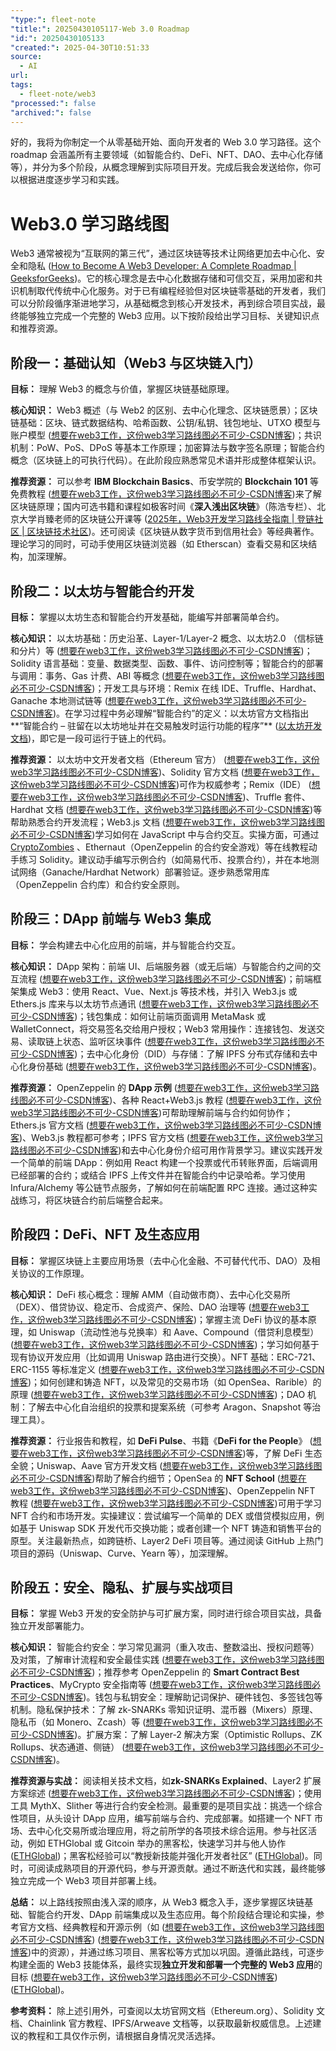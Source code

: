 ```yaml
---
"type:": fleet-note
"title:": 20250430105117-Web 3.0 Roadmap
"id:": 20250430105133
"created:": 2025-04-30T10:51:33
source:
  - AI
url: 
tags:
  - fleet-note/web3
"processed:": false
"archived:": false
---
```

好的，我将为你制定一个从零基础开始、面向开发者的 Web 3.0 学习路径。这个 roadmap 会涵盖所有主要领域（如智能合约、DeFi、NFT、DAO、去中心化存储等），并分为多个阶段，从概念理解到实际项目开发。完成后我会发送给你，你可以根据进度逐步学习和实践。

# Web3.0 学习路线图

Web3 通常被视为“互联网的第三代”，通过区块链等技术让网络更加去中心化、安全和隐私 ([How to Become A Web3 Developer: A Complete Roadmap | GeeksforGeeks](https://www.geeksforgeeks.org/web3-developer-roadmap/#:~:text=Web3%20refers%20to%20the%20third,which%20is%20anticipated%20to%20be))。它的核心理念是去中心化数据存储和可信交互，采用加密和共识机制取代传统中心化服务。对于已有编程经验但对区块链零基础的开发者，我们可以分阶段循序渐进地学习，从基础概念到核心开发技术，再到综合项目实战，最终能够独立完成一个完整的 Web3 应用。以下按阶段给出学习目标、关键知识点和推荐资源。

## 阶段一：基础认知（Web3 与区块链入门）

**目标：** 理解 Web3 的概念与价值，掌握区块链基础原理。

**核心知识：** Web3 概述（与 Web2 的区别、去中心化理念、区块链愿景）；区块链基础：区块、链式数据结构、哈希函数、公钥/私钥、钱包地址、UTXO 模型与账户模型 ([想要在web3工作，这份web3学习路线图必不可少-CSDN博客](https://blog.csdn.net/qq_34310276/article/details/138272404#:~:text=,%E6%99%BA%E8%83%BD%E5%90%88%E7%BA%A6%EF%BC%9A%E5%AE%9A%E4%B9%89%E3%80%81%E5%B7%A5%E4%BD%9C%E5%8E%9F%E7%90%86%E3%80%81%E5%BA%94%E7%94%A8%E5%9C%BA%E6%99%AF%E3%80%82))；共识机制：PoW、PoS、DPoS 等基本工作原理；加密算法与数字签名原理；智能合约概念（区块链上的可执行代码）。在此阶段应熟悉常见术语并形成整体框架认识。

**推荐资源：** 可以参考 **IBM Blockchain Basics**、币安学院的 **Blockchain 101** 等免费教程 ([想要在web3工作，这份web3学习路线图必不可少-CSDN博客](https://blog.csdn.net/qq_34310276/article/details/138272404#:~:text=,Blockchain%20101%20by%20Binance%20Academy))来了解区块链原理；国内可选书籍和课程如极客时间《**深入浅出区块链**》（陈浩专栏）、北京大学肖臻老师的区块链公开课等 ([2025年，Web3开发学习路线全指南 | 登链社区 | 区块链技术社区](https://learnblockchain.cn/article/10152#:~:text=%2A%2A%2A%E3%80%8A%E9%99%88%E6%B5%A9%EF%BC%9A%E6%B7%B1%E5%85%A5%E6%B5%85%E5%87%BA%E5%8C%BA%E5%9D%97%E9%93%BE,%E4%B8%AD%E4%BF%A1%E5%87%BA%E7%89%88%E7%A4%BE%E5%9B%BE%E4%B9%A6%E3%80%8B%C2%A0%20%EF%BC%88%E4%B9%A6%E7%B1%8D%EF%BC%89%2A%2A%2A%20%E6%9C%AC%E4%B9%A6%E4%BD%9C%E8%80%85%E4%B9%8B%E4%B8%80%E6%98%AF%E5%B7%B4%E6%AF%94%E7%89%B9%20%E5%88%9B%E5%A7%8B%E4%BA%BA%E9%95%BF%E9%93%97%EF%BC%8C%E8%BF%99%E6%9C%AC%E4%B9%A6%E8%BE%83%E4%B8%BA%E7%B3%BB%E7%BB%9F%E7%9A%84%E5%AF%B9%E5%8C%BA%E5%9D%97%E9%93%BE%E7%9A%84%E5%8E%86%E5%8F%B2%E5%92%8C%E7%8E%B0%E7%8A%B6%E5%81%9A%E4%BA%86%E8%AE%B2%E8%A7%A3%EF%BC%8C%E5%B9%B6%E6%9C%89%E4%B8%93%E9%97%A8%E7%9A%84%E7%AB%A0%E8%8A%82%E6%9D%A5%E4%BB%8B%E7%BB%8D%E6%99%BA%E8%83%BD%E5%90%88%E7%BA%A6%E5%92%8C%E5%8C%BA%E5%9D%97%E9%93%BE%E7%9A%84%E5%BA%94%E7%94%A8%E5%9C%BA%E6%99%AF%E3%80%82%E6%98%AF%E4%B8%80%E6%9C%AC%E5%BE%88%E5%A5%BD%E7%9A%84%E4%BA%86%E8%A7%A3%E5%8C%BA%E5%9D%97%E9%93%BE%E5%9F%BA%E7%A1%80%E7%9F%A5%E8%AF%86%E7%9A%84%E6%95%B0%E6%8D%AE%E3%80%82%5C))。还可阅读《区块链从数字货币到信用社会》等经典著作。理论学习的同时，可动手使用区块链浏览器（如 Etherscan）查看交易和区块结构，加深理解。

## 阶段二：以太坊与智能合约开发

**目标：** 掌握以太坊生态和智能合约开发基础，能编写并部署简单合约。

**核心知识：** 以太坊基础：历史沿革、Layer-1/Layer-2 概念、以太坊2.0 （信标链和分片）等 ([想要在web3工作，这份web3学习路线图必不可少-CSDN博客](https://blog.csdn.net/qq_34310276/article/details/138272404#:~:text=,%E9%83%A8%E7%BD%B2%E4%B8%8E%E8%B0%83%E7%94%A8%E6%99%BA%E8%83%BD%E5%90%88%E7%BA%A6%EF%BC%9A%E4%BA%A4%E6%98%93%E3%80%81Gas%E3%80%81ABI%E3%80%81Web3.js%E5%BA%93%E3%80%82))；Solidity 语言基础：变量、数据类型、函数、事件、访问控制等；智能合约的部署与调用：事务、Gas 计费、ABI 等概念 ([想要在web3工作，这份web3学习路线图必不可少-CSDN博客](https://blog.csdn.net/qq_34310276/article/details/138272404#:~:text=,%E9%83%A8%E7%BD%B2%E4%B8%8E%E8%B0%83%E7%94%A8%E6%99%BA%E8%83%BD%E5%90%88%E7%BA%A6%EF%BC%9A%E4%BA%A4%E6%98%93%E3%80%81Gas%E3%80%81ABI%E3%80%81Web3.js%E5%BA%93%E3%80%82))；开发工具与环境：Remix 在线 IDE、Truffle、Hardhat、Ganache 本地测试链等 ([想要在web3工作，这份web3学习路线图必不可少-CSDN博客](https://blog.csdn.net/qq_34310276/article/details/138272404#:~:text=,%E9%83%A8%E7%BD%B2%E4%B8%8E%E8%B0%83%E7%94%A8%E6%99%BA%E8%83%BD%E5%90%88%E7%BA%A6%EF%BC%9A%E4%BA%A4%E6%98%93%E3%80%81Gas%E3%80%81ABI%E3%80%81Web3.js%E5%BA%93%E3%80%82))。在学习过程中务必理解“智能合约”的定义：以太坊官方文档指出**“智能合约 – 驻留在以太坊地址并在交易触发时运行功能的程序”** ([以太坊开发文档](https://ethereum.org/zh/developers/docs/#:~:text=,46))，即它是一段可运行于链上的代码。

**推荐资源：** 以太坊中文开发者文档（Ethereum 官方） ([想要在web3工作，这份web3学习路线图必不可少-CSDN博客](https://blog.csdn.net/qq_34310276/article/details/138272404#:~:text=))、Solidity 官方文档 ([想要在web3工作，这份web3学习路线图必不可少-CSDN博客](https://blog.csdn.net/qq_34310276/article/details/138272404#:~:text=))可作为权威参考；Remix（IDE） ([想要在web3工作，这份web3学习路线图必不可少-CSDN博客](https://blog.csdn.net/qq_34310276/article/details/138272404#:~:text=))、Truffle 套件、Hardhat 文档 ([想要在web3工作，这份web3学习路线图必不可少-CSDN博客](https://blog.csdn.net/qq_34310276/article/details/138272404#:~:text=))等帮助熟悉合约开发流程；Web3.js 文档 ([想要在web3工作，这份web3学习路线图必不可少-CSDN博客](https://blog.csdn.net/qq_34310276/article/details/138272404#:~:text=))学习如何在 JavaScript 中与合约交互。实操方面，可通过 [CryptoZombies](https://cryptozombies.io/zh) 、Ethernaut（OpenZeppelin 的合约安全游戏）等在线教程动手练习 Solidity。建议动手编写示例合约（如简易代币、投票合约），并在本地测试网络（Ganache/Hardhat Network）部署验证。逐步熟悉常用库（OpenZeppelin 合约库）和合约安全原则。

## 阶段三：DApp 前端与 Web3 集成

**目标：** 学会构建去中心化应用的前端，并与智能合约交互。

**核心知识：** DApp 架构：前端 UI、后端服务器（或无后端）与智能合约之间的交互流程 ([想要在web3工作，这份web3学习路线图必不可少-CSDN博客](https://blog.csdn.net/qq_34310276/article/details/138272404#:~:text=,%E5%8E%BB%E4%B8%AD%E5%BF%83%E5%8C%96%E8%BA%AB%E4%BB%BD%EF%BC%88DID%EF%BC%89%E4%B8%8E%E5%8E%BB%E4%B8%AD%E5%BF%83%E5%8C%96%E5%AD%98%E5%82%A8%EF%BC%88IPFS%EF%BC%89%E3%80%82))；前端框架集成 Web3：使用 React、Vue、Next.js 等技术栈，并引入 Web3.js 或 Ethers.js 库来与以太坊节点通讯 ([想要在web3工作，这份web3学习路线图必不可少-CSDN博客](https://blog.csdn.net/qq_34310276/article/details/138272404#:~:text=,%E5%8E%BB%E4%B8%AD%E5%BF%83%E5%8C%96%E8%BA%AB%E4%BB%BD%EF%BC%88DID%EF%BC%89%E4%B8%8E%E5%8E%BB%E4%B8%AD%E5%BF%83%E5%8C%96%E5%AD%98%E5%82%A8%EF%BC%88IPFS%EF%BC%89%E3%80%82))；钱包集成：如何让前端页面调用 MetaMask 或 WalletConnect，将交易签名交给用户授权；Web3 常用操作：连接钱包、发送交易、读取链上状态、监听区块事件 ([想要在web3工作，这份web3学习路线图必不可少-CSDN博客](https://blog.csdn.net/qq_34310276/article/details/138272404#:~:text=,%E5%8E%BB%E4%B8%AD%E5%BF%83%E5%8C%96%E8%BA%AB%E4%BB%BD%EF%BC%88DID%EF%BC%89%E4%B8%8E%E5%8E%BB%E4%B8%AD%E5%BF%83%E5%8C%96%E5%AD%98%E5%82%A8%EF%BC%88IPFS%EF%BC%89%E3%80%82))；去中心化身份（DID）与存储：了解 IPFS 分布式存储和去中心化身份基础 ([想要在web3工作，这份web3学习路线图必不可少-CSDN博客](https://blog.csdn.net/qq_34310276/article/details/138272404#:~:text=,%E5%8E%BB%E4%B8%AD%E5%BF%83%E5%8C%96%E8%BA%AB%E4%BB%BD%EF%BC%88DID%EF%BC%89%E4%B8%8E%E5%8E%BB%E4%B8%AD%E5%BF%83%E5%8C%96%E5%AD%98%E5%82%A8%EF%BC%88IPFS%EF%BC%89%E3%80%82))。

**推荐资源：** OpenZeppelin 的 **DApp 示例** ([想要在web3工作，这份web3学习路线图必不可少-CSDN博客](https://blog.csdn.net/qq_34310276/article/details/138272404#:~:text=,DID%20Primer))、各种 React+Web3.js 教程 ([想要在web3工作，这份web3学习路线图必不可少-CSDN博客](https://blog.csdn.net/qq_34310276/article/details/138272404#:~:text=,DID%20Primer))可帮助理解前端与合约如何协作；Ethers.js 官方文档 ([想要在web3工作，这份web3学习路线图必不可少-CSDN博客](https://blog.csdn.net/qq_34310276/article/details/138272404#:~:text=,DID%20Primer))、Web3.js 教程都可参考；IPFS 官方文档 ([想要在web3工作，这份web3学习路线图必不可少-CSDN博客](https://blog.csdn.net/qq_34310276/article/details/138272404#:~:text=,DID%20Primer))和去中心化身份介绍可用作背景学习。建议实践开发一个简单的前端 DApp：例如用 React 构建一个投票或代币转账界面，后端调用已经部署的合约；或结合 IPFS 上传文件并在智能合约中记录哈希。学习使用 Infura/Alchemy 等公链节点服务，了解如何在前端配置 RPC 连接。通过这种实战练习，将区块链合约前后端整合起来。

## 阶段四：DeFi、NFT 及生态应用

**目标：** 掌握区块链上主要应用场景（去中心化金融、不可替代代币、DAO）及相关协议的工作原理。

**核心知识：** DeFi 核心概念：理解 AMM（自动做市商）、去中心化交易所（DEX）、借贷协议、稳定币、合成资产、保险、DAO 治理等 ([想要在web3工作，这份web3学习路线图必不可少-CSDN博客](https://blog.csdn.net/qq_34310276/article/details/138272404#:~:text=,1155%E3%80%81OpenSea%E3%80%81Rarible%E7%AD%89%E3%80%82%20%2A%20NFT%E5%BC%80%E5%8F%91%E5%AE%9E%E6%88%98%EF%BC%9A%E5%88%9B%E5%BB%BA%E3%80%81%E5%8F%91%E8%A1%8C%E3%80%81%E4%BA%A4%E6%98%93NFT%E3%80%82))；掌握主流 DeFi 协议的基本原理，如 Uniswap（流动性池与兑换率）和 Aave、Compound（借贷利息模型） ([想要在web3工作，这份web3学习路线图必不可少-CSDN博客](https://blog.csdn.net/qq_34310276/article/details/138272404#:~:text=,1155%E3%80%81OpenSea%E3%80%81Rarible%E7%AD%89%E3%80%82%20%2A%20NFT%E5%BC%80%E5%8F%91%E5%AE%9E%E6%88%98%EF%BC%9A%E5%88%9B%E5%BB%BA%E3%80%81%E5%8F%91%E8%A1%8C%E3%80%81%E4%BA%A4%E6%98%93NFT%E3%80%82))；学习如何基于现有协议开发应用（比如调用 Uniswap 路由进行交换）。NFT 基础：ERC-721、ERC-1155 等标准定义 ([想要在web3工作，这份web3学习路线图必不可少-CSDN博客](https://blog.csdn.net/qq_34310276/article/details/138272404#:~:text=,1155%E3%80%81OpenSea%E3%80%81Rarible%E7%AD%89%E3%80%82%20%2A%20NFT%E5%BC%80%E5%8F%91%E5%AE%9E%E6%88%98%EF%BC%9A%E5%88%9B%E5%BB%BA%E3%80%81%E5%8F%91%E8%A1%8C%E3%80%81%E4%BA%A4%E6%98%93NFT%E3%80%82))；如何创建和铸造 NFT，以及常见的交易市场（如 OpenSea、Rarible）的原理 ([想要在web3工作，这份web3学习路线图必不可少-CSDN博客](https://blog.csdn.net/qq_34310276/article/details/138272404#:~:text=,1155%E3%80%81OpenSea%E3%80%81Rarible%E7%AD%89%E3%80%82%20%2A%20NFT%E5%BC%80%E5%8F%91%E5%AE%9E%E6%88%98%EF%BC%9A%E5%88%9B%E5%BB%BA%E3%80%81%E5%8F%91%E8%A1%8C%E3%80%81%E4%BA%A4%E6%98%93NFT%E3%80%82))；DAO 机制：了解去中心化自治组织的投票和提案系统（可参考 Aragon、Snapshot 等治理工具）。

**推荐资源：** 行业报告和教程，如 **DeFi Pulse**、书籍《**DeFi for the People**》 ([想要在web3工作，这份web3学习路线图必不可少-CSDN博客](https://blog.csdn.net/qq_34310276/article/details/138272404#:~:text=,OpenZeppelin%20NFT%20Tutorials))等，了解 DeFi 生态全貌；Uniswap、Aave 官方开发文档 ([想要在web3工作，这份web3学习路线图必不可少-CSDN博客](https://blog.csdn.net/qq_34310276/article/details/138272404#:~:text=,OpenZeppelin%20NFT%20Tutorials))帮助了解合约细节；OpenSea 的 **NFT School** ([想要在web3工作，这份web3学习路线图必不可少-CSDN博客](https://blog.csdn.net/qq_34310276/article/details/138272404#:~:text=,OpenZeppelin%20NFT%20Tutorials))、OpenZeppelin NFT 教程 ([想要在web3工作，这份web3学习路线图必不可少-CSDN博客](https://blog.csdn.net/qq_34310276/article/details/138272404#:~:text=,OpenZeppelin%20NFT%20Tutorials))可用于学习 NFT 合约和市场开发。实操建议：尝试编写一个简单的 DEX 或借贷模拟应用，例如基于 Uniswap SDK 开发代币交换功能；或者创建一个 NFT 铸造和销售平台的原型。关注最新热点，如跨链桥、Layer2 DeFi 项目等。通过阅读 GitHub 上热门项目的源码（Uniswap、Curve、Yearn 等），加深理解。

## 阶段五：安全、隐私、扩展与实战项目

**目标：** 掌握 Web3 开发的安全防护与可扩展方案，同时进行综合项目实战，具备独立开发部署能力。

**核心知识：** 智能合约安全：学习常见漏洞（重入攻击、整数溢出、授权问题等）及对策，了解审计流程和安全最佳实践 ([想要在web3工作，这份web3学习路线图必不可少-CSDN博客](https://blog.csdn.net/qq_34310276/article/details/138272404#:~:text=))；推荐参考 OpenZeppelin 的 **Smart Contract Best Practices**、MyCrypto 安全指南等 ([想要在web3工作，这份web3学习路线图必不可少-CSDN博客](https://blog.csdn.net/qq_34310276/article/details/138272404#:~:text=))。钱包与私钥安全：理解助记词保护、硬件钱包、多签钱包等机制。隐私保护技术：了解 zk-SNARKs 零知识证明、混币器（Mixers）原理、隐私币（如 Monero、Zcash）等 ([想要在web3工作，这份web3学习路线图必不可少-CSDN博客](https://blog.csdn.net/qq_34310276/article/details/138272404#:~:text=,SNARKs%E3%80%81Mixers%E3%80%81%E9%9A%90%E7%A7%81%E5%B8%81%EF%BC%88Monero%E3%80%81Zcash%EF%BC%89%E3%80%82%20%2A%20Layer%202%E6%89%A9%E5%B1%95%E6%8A%80%E6%9C%AF%EF%BC%9ARollups%EF%BC%88Optimistic%E3%80%81ZK%EF%BC%89%E3%80%81%E7%8A%B6%E6%80%81%E9%80%9A%E9%81%93%E3%80%81%E4%BE%A7%E9%93%BE%E3%80%82))。扩展方案：了解 Layer-2 解决方案（Optimistic Rollups、ZK Rollups、状态通道、侧链） ([想要在web3工作，这份web3学习路线图必不可少-CSDN博客](https://blog.csdn.net/qq_34310276/article/details/138272404#:~:text=,SNARKs%E3%80%81Mixers%E3%80%81%E9%9A%90%E7%A7%81%E5%B8%81%EF%BC%88Monero%E3%80%81Zcash%EF%BC%89%E3%80%82%20%2A%20Layer%202%E6%89%A9%E5%B1%95%E6%8A%80%E6%9C%AF%EF%BC%9ARollups%EF%BC%88Optimistic%E3%80%81ZK%EF%BC%89%E3%80%81%E7%8A%B6%E6%80%81%E9%80%9A%E9%81%93%E3%80%81%E4%BE%A7%E9%93%BE%E3%80%82))。

**推荐资源与实战：** 阅读相关技术文档，如**zk-SNARKs Explained**、Layer2 扩展方案综述 ([想要在web3工作，这份web3学习路线图必不可少-CSDN博客](https://blog.csdn.net/qq_34310276/article/details/138272404#:~:text=))；使用工具 MythX、Slither 等进行合约安全检测。最重要的是项目实战：挑选一个综合性项目，从头设计 DApp 应用，编写前端与合约、完成部署。如搭建一个 NFT 市场、去中心化交易所或治理应用，将之前所学的各项技术综合运用。参与社区活动，例如 ETHGlobal 或 Gitcoin 举办的黑客松，快速学习并与他人协作 ([ETHGlobal](https://ethglobal.com/#:~:text=Hackathons%20teach%20new%20skills%2C%20strengthen,ecosystem%20of%20Ethereum%20developers%20and))；黑客松经验可以“教授新技能并强化开发者社区” ([ETHGlobal](https://ethglobal.com/#:~:text=Hackathons%20teach%20new%20skills%2C%20strengthen,ecosystem%20of%20Ethereum%20developers%20and))。同时，可阅读成熟项目的开源代码，参与开源贡献。通过不断迭代和实践，最终能够独立完成一个 Web3 项目并部署上线。

**总结：** 以上路线按照由浅入深的顺序，从 Web3 概念入手，逐步掌握区块链基础、智能合约开发、DApp 前端集成以及生态应用。每个阶段结合理论和实操，参考官方文档、经典教程和开源示例（如 ([想要在web3工作，这份web3学习路线图必不可少-CSDN博客](https://blog.csdn.net/qq_34310276/article/details/138272404#:~:text=,DID%20Primer)) ([想要在web3工作，这份web3学习路线图必不可少-CSDN博客](https://blog.csdn.net/qq_34310276/article/details/138272404#:~:text=,OpenZeppelin%20NFT%20Tutorials))中的资源），并通过练习项目、黑客松等方式加以巩固。遵循此路线，可逐步构建全面的 Web3 技能体系，最终实现**独立开发和部署一个完整的 Web3 应用**的目标 ([想要在web3工作，这份web3学习路线图必不可少-CSDN博客](https://blog.csdn.net/qq_34310276/article/details/138272404#:~:text=%E9%81%B5%E5%BE%AA%E4%B8%8A%E8%BF%B0%E5%AD%A6%E4%B9%A0%E8%B7%AF%E7%BA%BF%E5%9B%BE%EF%BC%8C%E7%BB%93%E5%90%88%E6%8F%90%E4%BE%9B%E7%9A%84%E5%8F%82%E8%80%83%E8%B5%84%E6%96%99%EF%BC%8C%E6%82%A8%E5%8F%AF%E4%BB%A5%E9%80%90%E6%AD%A5%E6%B7%B1%E5%85%A5Web3%E9%A2%86%E5%9F%9F%EF%BC%8C%E4%BB%8E%E5%9F%BA%E7%A1%80%E7%9F%A5%E8%AF%86%E5%88%B0%E5%AE%9E%E6%88%98%E5%BC%80%E5%8F%91%EF%BC%8C%E5%86%8D%E5%88%B0%E5%89%8D%E6%B2%BF%E6%8A%80%E6%9C%AF%E6%8E%A2%E7%B4%A2%EF%BC%8C%E6%9E%84%E5%BB%BA%E5%85%A8%E9%9D%A2%E7%9A%84Web3%E7%9F%A5%E8%AF%86%E4%BD%93%E7%B3%BB%E3%80%82)) ([ETHGlobal](https://ethglobal.com/#:~:text=Hackathons%20teach%20new%20skills%2C%20strengthen,ecosystem%20of%20Ethereum%20developers%20and))。

**参考资料：** 除上述引用外，可查阅以太坊官网文档（Ethereum.org）、Solidity 文档、Chainlink 官方教程、IPFS/Arweave 文档等，以获取最新权威信息。上述建议的教程和工具仅作示例，请根据自身情况灵活选择。